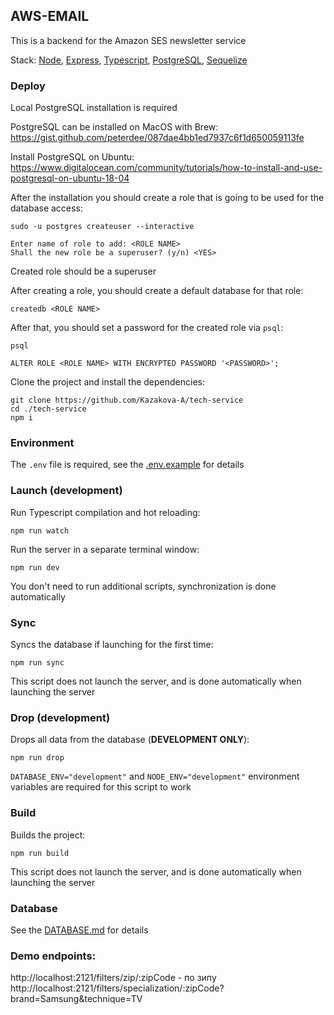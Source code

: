## AWS-EMAIL

This is a backend for the Amazon SES newsletter service

Stack: [Node](https://nodejs.org/en/), [Express](https://expressjs.com/), [Typescript](https://www.typescriptlang.org/), [PostgreSQL](https://www.postgresql.org/), [Sequelize](https://sequelize.org/)


### Deploy

Local PostgreSQL installation is required

PostgreSQL can be installed on MacOS with Brew:
https://gist.github.com/peterdee/087dae4bb1ed7937c6f1d650059113fe

Install PostgreSQL on Ubuntu:
https://www.digitalocean.com/community/tutorials/how-to-install-and-use-postgresql-on-ubuntu-18-04

After the installation you should create a role that is going to be used for the database access:

```shell script
sudo -u postgres createuser --interactive

Enter name of role to add: <ROLE NAME>
Shall the new role be a superuser? (y/n) <YES>
```

Created role should be a superuser

After creating a role, you should create a default database for that role:

```shell script
createdb <ROLE NAME>
```

After that, you should set a password for the created role via `psql`:

```shell script
psql

ALTER ROLE <ROLE NAME> WITH ENCRYPTED PASSWORD '<PASSWORD>';
```

Clone the project and install the dependencies:

```shell script
git clone https://github.com/Kazakova-A/tech-service
cd ./tech-service
npm i
```

### Environment

The `.env` file is required, see the [.env.example](.env.example) for details

### Launch (development)

Run Typescript compilation and hot reloading:

```shell script
npm run watch
```

Run the server in a separate terminal window:

```shell script
npm run dev
```

You don't need to run additional scripts, synchronization is done automatically

### Sync

Syncs the database if launching for the first time:

```shell script
npm run sync
```

This script does not launch the server, and is done automatically when launching the server

### Drop (development)

Drops all data from the database (**DEVELOPMENT ONLY**):

```shell script
npm run drop
```

`DATABASE_ENV="development"` and `NODE_ENV="development"` environment variables are required for this script to work 

### Build

Builds the project:

```shell script
npm run build
```

This script does not launch the server, and is done automatically when launching the server

### Database

See the [DATABASE.md](DATABASE.md) for details

### Demo endpoints:
http://localhost:2121/filters/zip/:zipCode - по зипу
http://localhost:2121/filters/specialization/:zipCode?brand=Samsung&technique=TV

